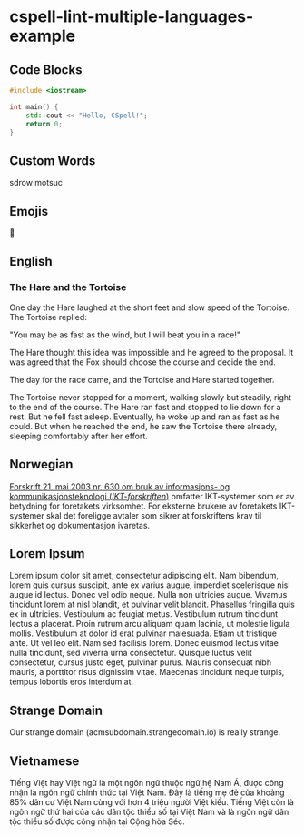 # cspell-lint-multiple-languages-example

## Code Blocks

```cpp
#include <iostream>

int main() {
    std::cout << "Hello, CSpell!";
    return 0;
}
```

## Custom Words

sdrow motsuc

## Emojis

:tada:

## English

### The Hare and the Tortoise

One day the Hare laughed at the short feet and slow speed of the Tortoise. The Tortoise replied:

"You may be as fast as the wind, but I will beat you in a race!"

The Hare thought this idea was impossible and he agreed to the proposal. It was agreed that the Fox should choose the course and decide the end.

The day for the race came, and the Tortoise and Hare started together.

The Tortoise never stopped for a moment, walking slowly but steadily, right to the end of the course. The Hare ran fast and stopped to lie down for a rest. But he fell fast asleep. Eventually, he woke up and ran as fast as he could. But when he reached the end, he saw the Tortoise there already, sleeping comfortably after her effort.

## Norwegian

[Forskrift 21. mai 2003 nr. 630 om bruk av informasjons- og kommunikasjonsteknologi (_IKT-forskriften_)](https://lovdata.no/dokument/SF/forskrift/2003-05-21-630) omfatter IKT-systemer som er av betydning for foretakets virksomhet. For eksterne brukere av foretakets IKT-systemer skal det foreligge avtaler som sikrer at forskriftens krav til sikkerhet og dokumentasjon ivaretas.

## Lorem Ipsum

Lorem ipsum dolor sit amet, consectetur adipiscing elit. Nam bibendum, lorem quis cursus suscipit, ante ex varius augue, imperdiet scelerisque nisl augue id lectus. Donec vel odio neque. Nulla non ultricies augue. Vivamus tincidunt lorem at nisl blandit, et pulvinar velit blandit. Phasellus fringilla quis ex in ultricies. Vestibulum ac feugiat metus. Vestibulum rutrum tincidunt lectus a placerat. Proin rutrum arcu aliquam quam lacinia, ut molestie ligula mollis. Vestibulum at dolor id erat pulvinar malesuada. Etiam ut tristique ante. Ut vel leo elit. Nam sed facilisis lorem. Donec euismod lectus vitae nulla tincidunt, sed viverra urna consectetur. Quisque luctus velit consectetur, cursus justo eget, pulvinar purus. Mauris consequat nibh mauris, a porttitor risus dignissim vitae. Maecenas tincidunt neque turpis, tempus lobortis eros interdum at.

## Strange Domain

Our strange domain (acmsubdomain.strangedomain.io) is really strange.

## Vietnamese

Tiếng Việt hay Việt ngữ là một ngôn ngữ thuộc ngữ hệ Nam Á, được công nhận là ngôn ngữ chính thức tại Việt Nam. Đây là tiếng mẹ đẻ của khoảng 85% dân cư Việt Nam cùng với hơn 4 triệu người Việt kiều. Tiếng Việt còn là ngôn ngữ thứ hai của các dân tộc thiểu số tại Việt Nam và là ngôn ngữ dân tộc thiểu số được công nhận tại Cộng hòa Séc.
